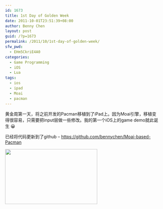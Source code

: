 ```yaml
---
id: 1673
title: 1st Day of Golden Week
date: 2011-10-01T23:51:39+08:00
author: Benny Chen
layout: post
guid: /?p=1673
permalink: /2011/10/1st-day-of-golden-week/
sfw_pwd:
  - EHm5CkriE4A0
categories:
  - Game Programming
  - iOS
  - Lua
tags:
  - ios
  - ipad
  - Moai
  - pacman
---
```

黄金周第一天，将之前开发的Pacman移植到了iPad上。因为Moai引擎，移植变得很容易，只需要把input层做一些修改。我的第一个iOS上的game demo就此诞生 😀

已经将代码更新到了github &#8211; <https://github.com/bennychen/Moai-based-Pacman>

<a href="/wp-content/uploads/2011/10/IMAG0428.jpg" class="highslide-image" onclick="return hs.expand(this);"><img src="/wp-content/uploads/2011/10/IMAG0428-300x179.jpg" alt="" title="ipad_pacman_moai" width="300" height="179" class="alignnone size-medium wp-image-1674" srcset="/wp-content/uploads/2011/10/IMAG0428-300x179.jpg 300w, /wp-content/uploads/2011/10/IMAG0428-1024x612.jpg 1024w, /wp-content/uploads/2011/10/IMAG0428.jpg 1280w" sizes="(max-width: 300px) 100vw, 300px" /></a>